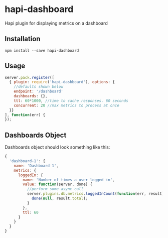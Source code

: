 hapi-dashboard
==============

Hapi plugin for displaying metrics on a dashboard


## Installation

`npm install --save hapi-dashboard`

## Usage

```js
server.pack.register([
  { plugin: require('hapi-dashboard'), options: {
    //defaults shown below
    endpoint: '/dashboard'
    dashboards: {},
    ttl: 60*1000, //time to cache responses. 60 seconds
    concurrent: 20 //max metrics to process at once
  }}
], function(err) {
});
```

## Dashboards Object

Dashboards object should look something like this:

```js
{
  'dashboard-1': {
    name: 'Dashboard 1',
    metrics: {
      loggedIn: {
        name: 'Number of times a user logged in',
        value: function(server, done) {
          //perform some async call
          server.plugins.db.metrics.loggedInCount(function(err, result) {
            done(null, result.total);
          }
        },
        ttl: 60
      }
    }
  }
}
```
